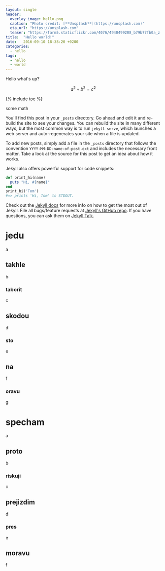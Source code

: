 ```yaml
---
layout: single
header:
  overlay_image: hello.png
  caption: "Photo credit: [**Unsplash**](https://unsplash.com)"
  cta_url: "https://unsplash.com"
  teaser: "https://farm5.staticflickr.com/4076/4940499208_b79b77fb0a_z.jpg"
title:  "Hello world!"
date:   2016-09-10 18:38:20 +0200
categories:
  - hello
tags:
  - hello
  - world
---
```


Hello what's up?

$$a^2 + b^2 = c^2$$

{% include toc %}

some math

You'll find this post in your `_posts` directory. Go ahead and edit it and re-build the site to see your changes. You can rebuild the site in many different ways, but the most common way is to run `jekyll serve`, which launches a web server and auto-regenerates your site when a file is updated.

To add new posts, simply add a file in the `_posts` directory that follows the convention `YYYY-MM-DD-name-of-post.ext` and includes the necessary front matter. Take a look at the source for this post to get an idea about how it works.

Jekyll also offers powerful support for code snippets:

```ruby
def print_hi(name)
  puts "Hi, #{name}"
end
print_hi('Tom')
#=> prints 'Hi, Tom' to STDOUT.
```

Check out the [Jekyll docs][jekyll-docs] for more info on how to get the most out of Jekyll. File all bugs/feature requests at [Jekyll's GitHub repo][jekyll-gh]. If you have questions, you can ask them on [Jekyll Talk][jekyll-talk].

[jekyll-docs]: http://jekyllrb.com/docs/home
[jekyll-gh]:   https://github.com/jekyll/jekyll
[jekyll-talk]: https://talk.jekyllrb.com/

# jedu
a

## takhle
b

### taborit
c

## skodou
d

### sto
e

## na
f

### oravu
g

# specham
a

## proto
b

### riskuji
c

## prejizdim
d

### pres
e

## moravu
f
